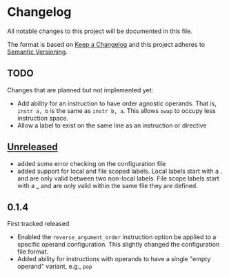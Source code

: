 # Changelog
All notable changes to this project will be documented in this file.

The format is based on [Keep a Changelog](http://keepachangelog.com/en/1.0.0/)
and this project adheres to [Semantic Versioning](http://semver.org/spec/v2.0.0.html).

## TODO
Changes that are planned but not implemented yet:

* Add ability for an instruction to have order agnostic operands. That is, `instr a, b` is the same as `instr b, a`. This allows `swap` to occupy less instruction space.
* Allow a label to exist on the same line as an instruction or directive

## [Unreleased]
* added some error checking on the configuration file
* added support for local and file scoped labels. Local labels start with a . and are only valid between two non-local labels. File scope labels start with a _ and are only valid within the same file they are defined.

## 0.1.4
First tracked released
* Enabled the `reverse_argument_order` instruction option be applied to a specific operand configuration. This slightly changed the configuration file format.
* Added ability for instructions with operands to have a single "empty operand" variant, e.g., `pop`

[0.1.5]: https://github.com/michaelkamprath/bespokeasm/v0.1.5...v0.1.4
[Unreleased]: https://github.com/michaelkamprath/bespokeasm/v0.1.4...HEAD
